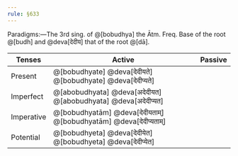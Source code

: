 ```yaml
---
rule: §633
---
```


Paradigms:—The 3rd sing. of @[bobudhya] the Ātm. Freq. Base of the root @[budh] and @deva[देदीय] that of the root @[dā].

| Tenses | Active | Passive |
| --- | --- | --- |
| Present | @[bobudhyate] @deva[देदीयते] @[bobudhyate] @deva[देदीप्यते] |
| Imperfect | @[abobudhyata] @deva[अदेदीयत] @[abobudhyata] @deva[अदेदीप्यत] |
| Imperative | @[bobudhyatām] @deva[देदीयताम्] @[bobudhyatām] @deva[देदीप्यताम्] |
| Potential | @[bobudhyeta] @deva[देदीयेत] @[bobudhyeta] @deva[देदीप्येत] |